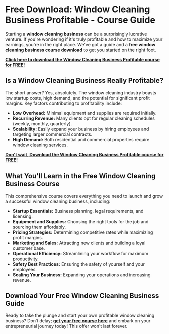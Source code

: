 # Free Download: Window Cleaning Business Profitable - Course Guide

Starting a **window cleaning business** can be a surprisingly lucrative venture. If you're wondering if it's truly profitable and how to maximize your earnings, you're in the right place. We've got a guide and a **free window cleaning business course download** to get you started on the right foot.

[**Click here to download the Window Cleaning Business Profitable course for FREE!**](https://udemywork.com/window-cleaning-business-profitable)

## Is a Window Cleaning Business Really Profitable?

The short answer? Yes, absolutely. The window cleaning industry boasts low startup costs, high demand, and the potential for significant profit margins. Key factors contributing to profitability include:

*   **Low Overhead:** Minimal equipment and supplies are required initially.
*   **Recurring Revenue:** Many clients opt for regular cleaning schedules (weekly, monthly, quarterly).
*   **Scalability:** Easily expand your business by hiring employees and targeting larger commercial contracts.
*   **High Demand:** Both residential and commercial properties require window cleaning services.

[**Don't wait, Download the Window Cleaning Business Profitable course for FREE!**](https://udemywork.com/window-cleaning-business-profitable)

## What You'll Learn in the Free Window Cleaning Business Course

This comprehensive course covers everything you need to launch and grow a successful window cleaning business, including:

*   **Startup Essentials:** Business planning, legal requirements, and licensing.
*   **Equipment and Supplies:** Choosing the right tools for the job and sourcing them affordably.
*   **Pricing Strategies:** Determining competitive rates while maximizing profit margins.
*   **Marketing and Sales:** Attracting new clients and building a loyal customer base.
*   **Operational Efficiency:** Streamlining your workflow for maximum productivity.
*   **Safety Best Practices:** Ensuring the safety of yourself and your employees.
*   **Scaling Your Business:** Expanding your operations and increasing revenue.

## Download Your Free Window Cleaning Business Guide

Ready to take the plunge and start your own profitable window cleaning business? Don’t delay; **[get your free course here](https://udemywork.com/window-cleaning-business-profitable)** and embark on your entrepreneurial journey today! This offer won't last forever.
